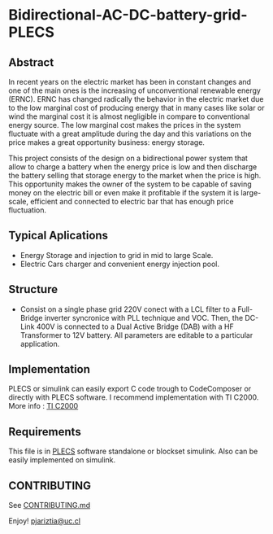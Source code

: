 # Bidirectional-AC-DC-battery-grid-PLECS

## Abstract
In recent years on the electric market has been in constant changes and one of
the main ones is the increasing of unconventional renewable energy (ERNC). ERNC has
changed radically the behavior in the electric market due to the low marginal cost of producing
energy that in many cases like solar or wind the marginal cost it is almost negligible in
compare to conventional energy source. The low marginal cost makes the prices in the system
fluctuate with a great amplitude during the day and this variations on the price makes a great
opportunity business: energy storage.

This project consists of the design on a bidirectional power system that allow to charge a
battery when the energy price is low and then discharge the battery selling that storage energy
to the market when the price is high. This opportunity makes the owner of the system to
be capable of saving money on the electric bill or even make it profitable if the system it is
large-scale, efficient and connected to electric bar that has enough price fluctuation.

## Typical Aplications
* Energy Storage and injection to grid in mid to large Scale.
* Electric Cars charger and convenient energy injection pool.

## Structure
* Consist on a single phase grid 220V conect with a LCL filter to a Full-Bridge inverter syncronice with PLL technique and VOC. Then, the DC-Link 400V is connected to a Dual Active Bridge (DAB) with a HF Transformer to 12V battery. All parameters are editable to a particular application.

## Implementation
PLECS or simulink can easily export C code trough to CodeComposer or directly with PLECS software. I recommend implementation with TI C2000. More info : [TI C2000](https://youtu.be/OOQp85FsogM)

## Requirements
This file is in [PLECS](https://www.plexim.com/home) software standalone or blockset simulink. Also can be easily implemented on simulink.

## CONTRIBUTING
See [CONTRIBUTING.md](https://github.com/papercups-io/papercups/blob/master/CONTRIBUTING.md)

Enjoy! pjariztia@uc.cl
